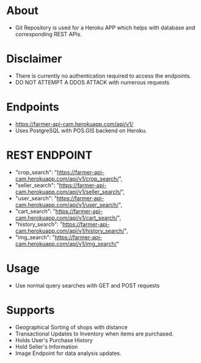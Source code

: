 
# About
- Git Repository is used for a Heroku APP which helps with database and corresponding REST APIs.

# Disclaimer
- There is currently no authentication required to access the endpoints.
- DO NOT ATTEMPT A DDOS ATTACK with numerous requests

# Endpoints
- https://farmer-api-cam.herokuapp.com/api/v1/
- Uses PostgreSQL with POS.GIS backend on Heroku.

# REST ENDPOINT
- "crop_search": "https://farmer-api-cam.herokuapp.com/api/v1/crop_search/",
- "seller_search": "https://farmer-api-cam.herokuapp.com/api/v1/seller_search/",
- "user_search": "https://farmer-api-cam.herokuapp.com/api/v1/user_search/",
- "cart_search": "https://farmer-api-cam.herokuapp.com/api/v1/cart_search/",
- "history_search": "https://farmer-api-cam.herokuapp.com/api/v1/history_search/",
- "img_search": "https://farmer-api-cam.herokuapp.com/api/v1/img_search/"

# Usage
- Use normal query searches with GET and POST requests

# Supports
- Geographical Sorting of shops with distance
- Transactional Updates to Inventory when items are purchased.
- Holds User's Purchase History
- Hold Seller's Information
- Image Endpoint for data analysis updates.

